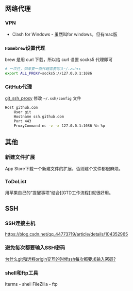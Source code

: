 
## 网络代理
### VPN
- Clash for Windows - 虽然叫for windows，但有mac版

### `Homebrew`设置代理
brew 是用 curl 下载，所以给 curl 设置 socks5 代理即可
```bash
# 一次性，如果要一直代理需要写入~/.zshrc
export ALL_PROXY=socks5://127.0.0.1:1086
```

### GitHub代理

[git_ssh_proxy](https://gist.github.com/chenshengzhi/07e5177b1d97587d5ca0acc0487ad677)
修改 `~/.ssh/config` 文件

```bash
Host github.com
    User git
	Hostname ssh.github.com
	Port 443
    ProxyCommand nc -v -x 127.0.0.1:1086 %h %p
```

## 其他

### 新建文件扩展
App Store下载一个新建文件的扩展，否则建个文件都很麻烦。

### ToDoList
用苹果自己的“提醒事项”结合[[GTD工作流程]]就很好用。


## SSH

### SSH连接主机
https://blog.csdn.net/qq_44773719/article/details/104352965

### 避免每次都要输入SSH密码
[为什么git和远程origin交互的时候ssh每次都要求输入密码?](https://kirito.xyz/2022/09/17/%E4%B8%BA%E4%BB%80%E4%B9%88git%E5%92%8C%E8%BF%9C%E7%A8%8Borigin%E4%BA%A4%E4%BA%92%E7%9A%84%E6%97%B6%E5%80%99ssh%E6%AF%8F%E6%AC%A1%E9%83%BD%E8%A6%81%E6%B1%82%E8%BE%93%E5%85%A5%E5%AF%86%E7%A0%81/)

### shell和ftp工具
Iterms - shell
FileZilla - ftp